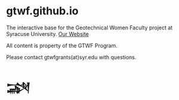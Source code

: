 # gtwf.github.io

The interactive base for the Geotechnical Women Faculty project at Syracuse University.
[Our Website](https://gtwf.syr.edu)

All content is property of the GTWF Program. 

Please contact gtwfgrants(at)syr.edu with questions.

# &#74448;
